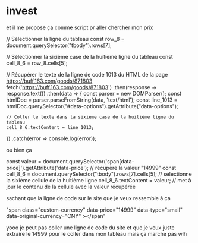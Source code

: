 # invest


et il me propose ça comme script pr aller chercher mon prix 

// Sélectionner la ligne du tableau
const row_8 = document.querySelector("tbody").rows[7];

// Sélectionner la sixième case de la huitième ligne du tableau
const cell_8_6 = row_8.cells[5];

// Récupérer le texte de la ligne de code 1013 du HTML de la page https://buff.163.com/goods/871803
fetch('https://buff.163.com/goods/871803')
  .then(response => response.text())
  .then(data => {
    const parser = new DOMParser();
    const htmlDoc = parser.parseFromString(data, 'text/html');
    const line_1013 = htmlDoc.querySelector("#data-options").getAttribute("data-options");

    // Coller le texte dans la sixième case de la huitième ligne du tableau
    cell_8_6.textContent = line_1013;
  })
  .catch(error => console.log(error));




ou bien ça

const valeur = document.querySelector('span[data-price]').getAttribute('data-price'); // récupère la valeur "14999"
const cell_8_6 = document.querySelector("tbody").rows[7].cells[5]; // sélectionne la sixième cellule de la huitième ligne
cell_8_6.textContent = valeur; // met à jour le contenu de la cellule avec la valeur récupérée




sachant que la ligne de code sur le site que je veux ressemble à ça 


"span class="custom-currency" data-price="14999" data-type="small" data-original-currency="CNY"  ></span"



yooo je peut pas coller une ligne de code du site 
et que je veux juste extraire le 14999 pour le coller dans mon tableau
mais ça marche pas wlh
